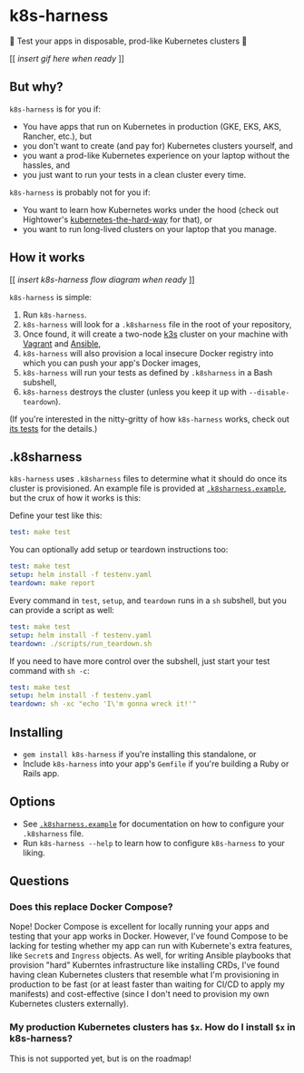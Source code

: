 # k8s-harness

🚀 Test your apps in disposable, prod-like Kubernetes clusters 🚀

[[ _insert gif here when ready_ ]]

## But why?

`k8s-harness` is for you if:

- You have apps that run on Kubernetes in production (GKE, EKS, AKS, Rancher, etc.), but
- you don't want to create (and pay for) Kubernetes clusters yourself, and
- you want a prod-like Kubernetes experience on your laptop without the hassles, and
- you just want to run your tests in a clean cluster every time.

`k8s-harness` is probably not for you if:

- You want to learn how Kubernetes works under the hood (check out Hightower's
  [kubernetes-the-hard-way](https://github.com/kelseyhightower/kubernetes-the-hard-way)
  for that), or
- you want to run long-lived clusters on your laptop that you manage.

## How it works

[[ _insert k8s-harness flow diagram when ready_ ]]

`k8s-harness` is simple:

1. Run `k8s-harness`.
2. `k8s-harness` will look for a `.k8sharness` file in the root of your repository,
3. Once found, it will create a two-node [k3s](https://github.com/rancher/k3s) cluster
   on your machine with [Vagrant](https://vagrantup.com) and [Ansible](https://ansible.io),
4. `k8s-harness` will also provision a local insecure Docker registry into which you can push
   your app's Docker images,
4. `k8s-harness` will run your tests as defined by `.k8sharness` in a Bash subshell,
5. `k8s-harness` destroys the cluster (unless you keep it up with `--disable-teardown`).

(If you're interested in the nitty-gritty of how `k8s-harness` works, check out
[its tests](https://github.com/carlosonunez/k8s-harness/blob/master/tests) for the details.)

## .k8sharness

`k8s-harness` uses `.k8sharness` files to determine what it should do once its cluster is
provisioned. An example file is provided at [`.k8sharness.example`](./.k8sharness.example),
but the crux of how it works is this:

Define your test like this:

```yaml
test: make test
```

You can optionally add setup or teardown instructions too:


```yaml
test: make test
setup: helm install -f testenv.yaml
teardown: make report
```

Every command in `test`, `setup`, and `teardown` runs in a `sh` subshell, but you can
provide a script as well:

```yaml
test: make test
setup: helm install -f testenv.yaml
teardown: ./scripts/run_teardown.sh
```

If you need to have more control over the subshell, just start your test command with
`sh -c`:

```yaml
test: make test
setup: helm install -f testenv.yaml
teardown: sh -xc "echo 'I\'m gonna wreck it!'"
```

## Installing

- `gem install k8s-harness` if you're installing this standalone, or
- Include `k8s-harness` into your app's `Gemfile` if you're building a Ruby or Rails app.

## Options

* See [`.k8sharness.example`](https://github.com/carlosonunez/k8s-harness/blob/master/.k8sharness.example)
  for documentation on how to configure your `.k8sharness` file.
* Run `k8s-harness --help` to learn how to configure `k8s-harness` to your liking.

## Questions

### Does this replace Docker Compose?

Nope! Docker Compose is excellent for locally running your apps and testing that your app
works in Docker. However, I've found Compose to be lacking for testing whether my app can run
with Kubernete's extra features, like `Secret`s and `Ingress` objects. As well, for writing
Ansible playbooks that provision "hard" Kuberntes infrastructure like installing CRDs, I've found
having clean Kubernetes clusters that resemble what I'm provisioning in production to be fast
(or at least faster than waiting for CI/CD to apply my manifests) and cost-effective (since
I don't need to provision my own Kubernetes clusters externally).

### My production Kubernetes clusters has `$x`. How do I install `$x` in k8s-harness?

This is not supported yet, but is on the roadmap!
